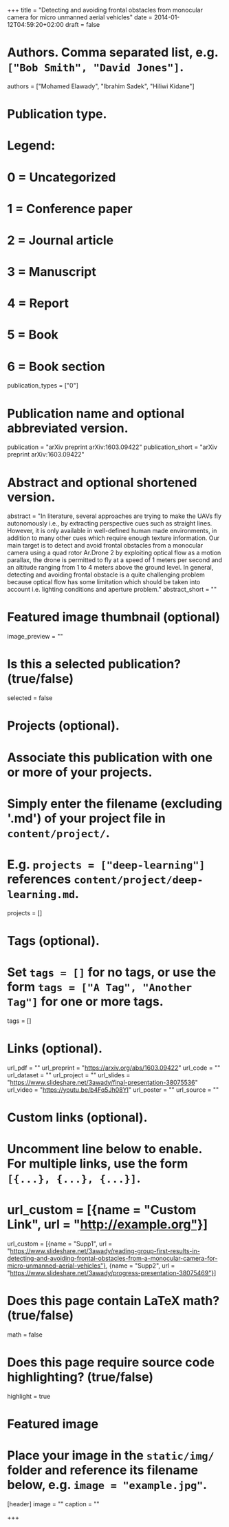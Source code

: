+++
title = "Detecting and avoiding frontal obstacles from monocular camera for micro unmanned aerial vehicles"
date = 2014-01-12T04:59:20+02:00
draft = false

# Authors. Comma separated list, e.g. `["Bob Smith", "David Jones"]`.
authors = ["Mohamed Elawady", "Ibrahim Sadek", "Hiliwi Kidane"]

# Publication type.
# Legend:
# 0 = Uncategorized
# 1 = Conference paper
# 2 = Journal article
# 3 = Manuscript
# 4 = Report
# 5 = Book
# 6 = Book section
publication_types = ["0"]

# Publication name and optional abbreviated version.
publication = "arXiv preprint arXiv:1603.09422"
publication_short = "arXiv preprint arXiv:1603.09422"

# Abstract and optional shortened version.
abstract = "In literature, several approaches are trying to make the UAVs fly autonomously i.e., by extracting perspective cues such as straight lines. However, it is only available in well-defined human made environments, in addition to many other cues which require enough texture information. Our main target is to detect and avoid frontal obstacles from a monocular camera using a quad rotor Ar.Drone 2 by exploiting optical flow as a motion parallax, the drone is permitted to fly at a speed of 1 meters per second and an altitude ranging from 1 to 4 meters above the ground level. In general, detecting and avoiding frontal obstacle is a quite challenging problem because optical flow has some limitation which should be taken into account i.e. lighting conditions and aperture problem."
abstract_short = ""

# Featured image thumbnail (optional)
image_preview = ""

# Is this a selected publication? (true/false)
selected = false

# Projects (optional).
#   Associate this publication with one or more of your projects.
#   Simply enter the filename (excluding '.md') of your project file in `content/project/`.
#   E.g. `projects = ["deep-learning"]` references `content/project/deep-learning.md`.
projects = []

# Tags (optional).
#   Set `tags = []` for no tags, or use the form `tags = ["A Tag", "Another Tag"]` for one or more tags.
tags = []

# Links (optional).
url_pdf = ""
url_preprint = "https://arxiv.org/abs/1603.09422"
url_code = ""
url_dataset = ""
url_project = ""
url_slides = "https://www.slideshare.net/3awady/final-presentation-38075536"
url_video = "https://youtu.be/b4Fq5Jh08YI"
url_poster = ""
url_source = ""

# Custom links (optional).
#   Uncomment line below to enable. For multiple links, use the form `[{...}, {...}, {...}]`.
# url_custom = [{name = "Custom Link", url = "http://example.org"}]
url_custom = [{name = "Supp1", url = "https://www.slideshare.net/3awady/reading-group-first-results-in-detecting-and-avoiding-frontal-obstacles-from-a-monocular-camera-for-micro-unmanned-aerial-vehicles"}, {name = "Supp2", url = "https://www.slideshare.net/3awady/progress-presentation-38075469"}]

# Does this page contain LaTeX math? (true/false)
math = false

# Does this page require source code highlighting? (true/false)
highlight = true

# Featured image
# Place your image in the `static/img/` folder and reference its filename below, e.g. `image = "example.jpg"`.
[header]
image = ""
caption = ""

+++
